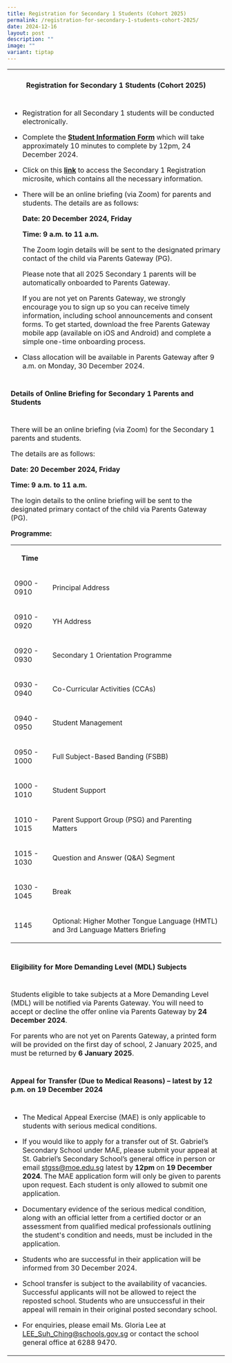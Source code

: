 ```yaml
---
title: Registration for Secondary 1 Students (Cohort 2025)
permalink: /registration-for-secondary-1-students-cohort-2025/
date: 2024-12-16
layout: post
description: ""
image: ""
variant: tiptap
---
```

<table style="minWidth: 25px">
<colgroup>
<col>
</colgroup>
<tbody>
<tr>
<th rowspan="1" colspan="1">
<h4><strong>Registration for Secondary 1 Students (Cohort 2025)</strong></h4>
</th>
</tr>
<tr>
<td rowspan="1" colspan="1">
<ul data-tight="true" class="tight">
<li>
<p>Registration for all Secondary 1 students will be conducted electronically.</p>
</li>
<li>
<p>Complete the <strong><a href="https://form.gov.sg/674959bc93a76913717e1a29" rel="noopener nofollow" target="_blank">Student Information Form</a></strong> which
will take approximately 10 minutes to complete by 12pm, 24 December 2024.</p>
</li>
<li>
<p>Click on this <strong><a href="http://go.gov.sg/sgsssec1registration2025" rel="noopener nofollow" target="_blank">link</a></strong> to
access the Secondary 1 Registration microsite, which contains all the necessary
information.</p>
</li>
<li>
<p>There will be an online briefing (via Zoom) for parents and students.
The details are as follows:</p>
<p><strong>Date: 20 December 2024, Friday</strong>
</p>
<p><strong>Time: 9 a.m. to 11 a.m.</strong>
</p>
<p>The Zoom login details will be sent to the designated primary contact
of the child via Parents Gateway (PG).</p>
<p>Please note that all 2025 Secondary 1 parents will be automatically onboarded
to Parents Gateway.</p>
<p>If you are not yet on Parents Gateway, we strongly encourage you to sign
up so you can receive timely information, including school announcements
and consent forms. To get started, download the free Parents Gateway mobile
app (available on iOS and Android) and complete a simple one-time onboarding
process.</p>
</li>
<li>
<p>Class allocation will be available in Parents Gateway after 9 a.m. on
Monday, 30 December 2024.</p>
</li>
</ul>
</td>
</tr>
<tr>
<td rowspan="1" colspan="1">
<h4><strong>Details of Online Briefing for Secondary 1 Parents and Students</strong></h4>
</td>
</tr>
<tr>
<td rowspan="1" colspan="1">
<p>There will be an online briefing (via Zoom) for the Secondary 1 parents
and students.</p>
<p>The details are as follows:</p>
<p><strong>Date: 20 December 2024, Friday</strong>
</p>
<p><strong>Time: 9 a.m. to 11 a.m.</strong>
</p>
<p>The login details to the online briefing will be sent to the designated
primary contact of the child via Parents Gateway (PG).</p>
<p><strong>Programme:</strong>
</p>
<table style="minWidth: 100px">
<colgroup>
<col>
<col>
<col>
<col>
</colgroup>
<tbody>
<tr>
<th rowspan="1" colspan="2">
<p></p>
<p>Time</p>
</th>
<th rowspan="1" colspan="2">
<p></p>
</th>
</tr>
<tr>
<td rowspan="1" colspan="2">
<p>0900 - 0910</p>
</td>
<td rowspan="1" colspan="2">
<p>Principal Address</p>
</td>
</tr>
<tr>
<td rowspan="1" colspan="2">
<p>0910 - 0920</p>
</td>
<td rowspan="1" colspan="2">
<p>YH Address</p>
</td>
</tr>
<tr>
<td rowspan="1" colspan="2">
<p>0920 - 0930</p>
</td>
<td rowspan="1" colspan="2">
<p>Secondary 1 Orientation Programme</p>
</td>
</tr>
<tr>
<td rowspan="1" colspan="2">
<p>0930 - 0940</p>
</td>
<td rowspan="1" colspan="2">
<p>Co-Curricular Activities (CCAs)</p>
</td>
</tr>
<tr>
<td rowspan="1" colspan="2">
<p>0940 - 0950</p>
</td>
<td rowspan="1" colspan="2">
<p>Student Management</p>
</td>
</tr>
<tr>
<td rowspan="1" colspan="2">
<p>0950 - 1000</p>
</td>
<td rowspan="1" colspan="2">
<p>Full Subject-Based Banding (FSBB)</p>
</td>
</tr>
<tr>
<td rowspan="1" colspan="2">
<p>1000 - 1010</p>
</td>
<td rowspan="1" colspan="2">
<p>Student Support</p>
</td>
</tr>
<tr>
<td rowspan="1" colspan="2">
<p>1010 - 1015</p>
</td>
<td rowspan="1" colspan="2">
<p>Parent Support Group (PSG) and Parenting Matters</p>
</td>
</tr>
<tr>
<td rowspan="1" colspan="2">
<p>1015 - 1030</p>
</td>
<td rowspan="1" colspan="2">
<p>Question and Answer (Q&amp;A) Segment</p>
</td>
</tr>
<tr>
<td rowspan="1" colspan="2">
<p>1030 - 1045</p>
</td>
<td rowspan="1" colspan="2">
<p>Break</p>
</td>
</tr>
<tr>
<td rowspan="1" colspan="2">
<p>1145</p>
</td>
<td rowspan="1" colspan="2">
<p>Optional: Higher Mother Tongue Language (HMTL) and 3rd Language Matters
Briefing</p>
</td>
</tr>
</tbody>
</table>
<p></p>
</td>
</tr>
<tr>
<td rowspan="1" colspan="1">
<h4><strong>Eligibility for More Demanding Level (MDL) Subjects</strong></h4>
</td>
</tr>
<tr>
<td rowspan="1" colspan="1">
<p>Students eligible to take subjects at a More Demanding Level (MDL) will
be notified via Parents Gateway. You will need to accept or decline the
offer online via Parents Gateway by <strong>24 December 2024</strong>.</p>
<p>For parents who are not yet on Parents Gateway, a printed form will be
provided on the first day of school, 2 January 2025, and must be returned
by <strong>6 January 2025</strong>.</p>
<p></p>
</td>
</tr>
<tr>
<td rowspan="1" colspan="1">
<h4><strong>Appeal for Transfer (Due to Medical Reasons) – latest by 12 p.m. on 19 December 2024</strong></h4>
</td>
</tr>
<tr>
<td rowspan="1" colspan="1">
<ul data-tight="true" class="tight">
<li>
<p>The Medical Appeal Exercise (MAE) is only applicable to students with
serious medical conditions.</p>
</li>
<li>
<p>If you would like to apply for a transfer out of St. Gabriel’s Secondary
School under MAE, please submit your appeal at St. Gabriel’s Secondary
School’s general office in person or email <a href="mailto:stgss@moe.edu.sg" rel="noopener noreferrer nofollow" target="_blank">stgss@moe.edu.sg</a> latest by <strong>12pm</strong> on <strong>19 December 2024</strong>.
The MAE application form will only be given to parents upon request. Each
student is only allowed to submit one application.</p>
</li>
<li>
<p>Documentary evidence of the serious medical condition, along with an official
letter from a certified doctor or an assessment from qualified medical
professionals outlining the student's condition and needs, must be included
in the application.</p>
</li>
<li>
<p>Students who are successful in their application will be informed from
30 December 2024.</p>
</li>
<li>
<p>School transfer is subject to the availability of vacancies. Successful
applicants will not be allowed to reject the reposted school. Students
who are unsuccessful in their appeal will remain in their original posted
secondary school.</p>
</li>
<li>
<p>For enquiries, please email Ms. Gloria Lee at <a href="mailto:LEE_Suh_Ching@schools.gov.sg" rel="noopener noreferrer nofollow" target="_blank">LEE_Suh_Ching@schools.gov.sg</a> or
contact the school general office at 6288 9470.</p>
</li>
</ul>
</td>
</tr>
</tbody>
</table>
<p></p>
<p></p>